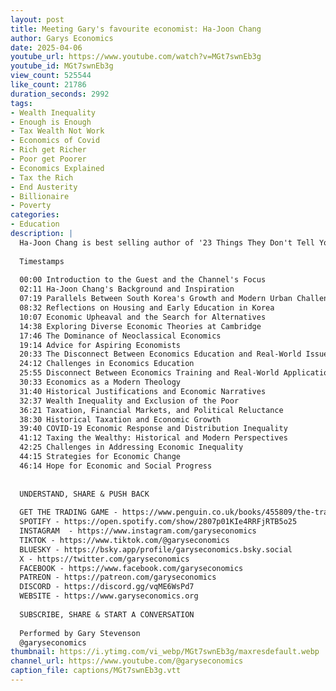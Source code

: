```yaml
---
layout: post
title: Meeting Gary's favourite economist: Ha-Joon Chang
author: Garys Economics
date: 2025-04-06
youtube_url: https://www.youtube.com/watch?v=MGt7swnEb3g
youtube_id: MGt7swnEb3g
view_count: 525544
like_count: 21786
duration_seconds: 2992
tags:
- Wealth Inequality
- Enough is Enough
- Tax Wealth Not Work
- Economics of Covid
- Rich get Richer
- Poor get Poorer
- Economics Explained
- Tax the Rich
- End Austerity
- Billionaire
- Poverty
categories:
- Education
description: |
  Ha-Joon Chang is best selling author of '23 Things They Don't Tell You About Capitalism'. If you want to understand how our economic system is failing us, this is the economist to study.
  
  Timestamps
  
  00:00 Introduction to the Guest and the Channel's Focus
  02:11 Ha-Joon Chang's Background and Inspiration
  07:19 Parallels Between South Korea's Growth and Modern Urban Challenges
  08:32 Reflections on Housing and Early Education in Korea
  10:07 Economic Upheaval and the Search for Alternatives
  14:38 Exploring Diverse Economic Theories at Cambridge
  17:46 The Dominance of Neoclassical Economics
  19:14 Advice for Aspiring Economists
  20:33 The Disconnect Between Economics Education and Real-World Issues
  24:12 Challenges in Economics Education
  25:55 Disconnect Between Economics Training and Real-World Application
  30:33 Economics as a Modern Theology
  31:40 Historical Justifications and Economic Narratives
  32:37 Wealth Inequality and Exclusion of the Poor
  36:21 Taxation, Financial Markets, and Political Reluctance
  38:30 Historical Taxation and Economic Growth
  39:40 COVID-19 Economic Response and Distribution Inequality
  41:12 Taxing the Wealthy: Historical and Modern Perspectives
  42:25 Challenges in Addressing Economic Inequality
  44:15 Strategies for Economic Change
  46:14 Hope for Economic and Social Progress
  
  
  UNDERSTAND, SHARE & PUSH BACK
  
  GET THE TRADING GAME - https://www.penguin.co.uk/books/455809/the-trading-game-by-stevenson-gary/9781802062731 
  SPOTIFY - https://open.spotify.com/show/2807p01KIe4RRFjRTB5o25
  INSTAGRAM  - https://www.instagram.com/garyseconomics
  TIKTOK - https://www.tiktok.com/@garyseconomics
  BLUESKY - https://bsky.app/profile/garyseconomics.bsky.social
  X - https://twitter.com/garyseconomics
  FACEBOOK - https://www.facebook.com/garyseconomics
  PATREON - https://patreon.com/garyseconomics
  DISCORD - https://discord.gg/vqME6WsPd7
  WEBSITE - https://www.garyseconomics.org
  
  SUBSCRIBE, SHARE & START A CONVERSATION
  
  Performed by Gary Stevenson
  @garyseconomics
thumbnail: https://i.ytimg.com/vi_webp/MGt7swnEb3g/maxresdefault.webp
channel_url: https://www.youtube.com/@garyseconomics
caption_file: captions/MGt7swnEb3g.vtt
---
```

